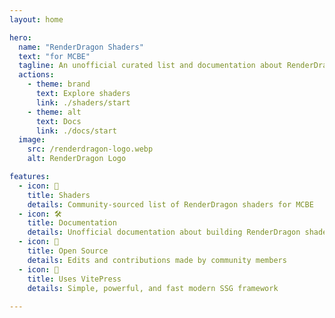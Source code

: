 ```yaml
---
layout: home

hero:
  name: "RenderDragon Shaders"
  text: "for MCBE"
  tagline: An unofficial curated list and documentation about RenderDragon Shaders
  actions:
    - theme: brand
      text: Explore shaders
      link: ./shaders/start
    - theme: alt
      text: Docs
      link: ./docs/start
  image:
    src: /renderdragon-logo.webp
    alt: RenderDragon Logo

features:
  - icon: 📃
    title: Shaders
    details: Community-sourced list of RenderDragon shaders for MCBE
  - icon: 🛠️
    title: Documentation
    details: Unofficial documentation about building RenderDragon shaders
  - icon: 📝
    title: Open Source
    details: Edits and contributions made by community members
  - icon: 🚀
    title: Uses VitePress
    details: Simple, powerful, and fast modern SSG framework
  
---
```

